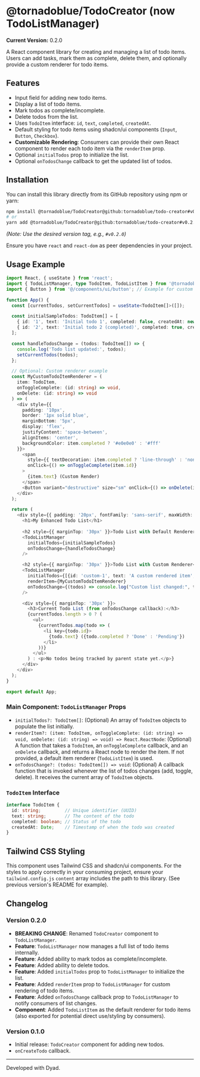 # @tornadoblue/TodoCreator (now TodoListManager)

**Current Version:** 0.2.0

A React component library for creating and managing a list of todo items. Users can add tasks, mark them as complete, delete them, and optionally provide a custom renderer for todo items.

## Features

*   Input field for adding new todo items.
*   Display a list of todo items.
*   Mark todos as complete/incomplete.
*   Delete todos from the list.
*   Uses `TodoItem` interface: `id`, `text`, `completed`, `createdAt`.
*   Default styling for todo items using shadcn/ui components (`Input`, `Button`, `Checkbox`).
*   **Customizable Rendering**: Consumers can provide their own React component to render each todo item via the `renderItem` prop.
*   Optional `initialTodos` prop to initialize the list.
*   Optional `onTodosChange` callback to get the updated list of todos.

## Installation

You can install this library directly from its GitHub repository using npm or yarn:

```bash
npm install @tornadoblue/TodoCreator@github:tornadoblue/todo-creator#v0.2.0
# or
yarn add @tornadoblue/TodoCreator@github:tornadoblue/todo-creator#v0.2.0
```
*(Note: Use the desired version tag, e.g., `#v0.2.0`)*

Ensure you have `react` and `react-dom` as peer dependencies in your project.

## Usage Example

```typescript jsx
import React, { useState } from 'react';
import { TodoListManager, type TodoItem, TodoListItem } from '@tornadoblue/TodoCreator'; // Assuming TodoListItem is exported for custom use
import { Button } from '@/components/ui/button'; // Example for custom renderer

function App() {
  const [currentTodos, setCurrentTodos] = useState<TodoItem[]>([]);

  const initialSampleTodos: TodoItem[] = [
    { id: '1', text: 'Initial todo 1', completed: false, createdAt: new Date() },
    { id: '2', text: 'Initial todo 2 (completed)', completed: true, createdAt: new Date() },
  ];

  const handleTodosChange = (todos: TodoItem[]) => {
    console.log('Todo list updated:', todos);
    setCurrentTodos(todos);
  };

  // Optional: Custom renderer example
  const MyCustomTodoItemRenderer = (
    item: TodoItem,
    onToggleComplete: (id: string) => void,
    onDelete: (id: string) => void
  ) => (
    <div style={{
      padding: '10px',
      border: '1px solid blue',
      marginBottom: '5px',
      display: 'flex',
      justifyContent: 'space-between',
      alignItems: 'center',
      backgroundColor: item.completed ? '#e0e0e0' : '#fff'
    }}>
      <span
        style={{ textDecoration: item.completed ? 'line-through' : 'none', cursor: 'pointer' }}
        onClick={() => onToggleComplete(item.id)}
      >
        {item.text} (Custom Render)
      </span>
      <Button variant="destructive" size="sm" onClick={() => onDelete(item.id)}>Delete</Button>
    </div>
  );

  return (
    <div style={{ padding: '20px', fontFamily: 'sans-serif', maxWidth: '600px', margin: 'auto' }}>
      <h1>My Enhanced Todo List</h1>
      
      <h2 style={{ marginTop: '30px' }}>Todo List with Default Renderer</h2>
      <TodoListManager
        initialTodos={initialSampleTodos}
        onTodosChange={handleTodosChange}
      />

      <h2 style={{ marginTop: '30px' }}>Todo List with Custom Renderer</h2>
      <TodoListManager
        initialTodos={[{id: 'custom-1', text: 'A custom rendered item', completed: false, createdAt: new Date()}]}
        renderItem={MyCustomTodoItemRenderer}
        onTodosChange={(todos) => console.log("Custom list changed:", todos)}
      />

      <div style={{ marginTop: '30px' }}>
        <h3>Current Todo List (from onTodosChange callback):</h3>
        {currentTodos.length > 0 ? (
          <ul>
            {currentTodos.map(todo => (
              <li key={todo.id}>
                {todo.text} ({todo.completed ? 'Done' : 'Pending'})
              </li>
            ))}
          </ul>
        ) : <p>No todos being tracked by parent state yet.</p>}
      </div>
    </div>
  );
}

export default App;
```

### Main Component: `TodoListManager` Props

*   `initialTodos?: TodoItem[]`: (Optional) An array of `TodoItem` objects to populate the list initially.
*   `renderItem?: (item: TodoItem, onToggleComplete: (id: string) => void, onDelete: (id: string) => void) => React.ReactNode`: (Optional) A function that takes a `TodoItem`, an `onToggleComplete` callback, and an `onDelete` callback, and returns a React node to render the item. If not provided, a default item renderer (`TodoListItem`) is used.
*   `onTodosChange?: (todos: TodoItem[]) => void`: (Optional) A callback function that is invoked whenever the list of todos changes (add, toggle, delete). It receives the current array of `TodoItem` objects.

### `TodoItem` Interface

```typescript
interface TodoItem {
  id: string;         // Unique identifier (UUID)
  text: string;       // The content of the todo
  completed: boolean; // Status of the todo
  createdAt: Date;    // Timestamp of when the todo was created
}
```

## Tailwind CSS Styling

This component uses Tailwind CSS and shadcn/ui components. For the styles to apply correctly in your consuming project, ensure your `tailwind.config.js` `content` array includes the path to this library. (See previous version's README for example).

## Changelog

### Version 0.2.0
*   **BREAKING CHANGE**: Renamed `TodoCreator` component to `TodoListManager`.
*   **Feature**: `TodoListManager` now manages a full list of todo items internally.
*   **Feature**: Added ability to mark todos as complete/incomplete.
*   **Feature**: Added ability to delete todos.
*   **Feature**: Added `initialTodos` prop to `TodoListManager` to initialize the list.
*   **Feature**: Added `renderItem` prop to `TodoListManager` for custom rendering of todo items.
*   **Feature**: Added `onTodosChange` callback prop to `TodoListManager` to notify consumers of list changes.
*   **Component**: Added `TodoListItem` as the default renderer for todo items (also exported for potential direct use/styling by consumers).

### Version 0.1.0
*   Initial release: `TodoCreator` component for adding new todos.
*   `onCreateTodo` callback.

---

Developed with Dyad.